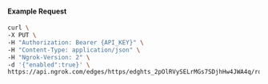 <!-- Code generated for API Clients. DO NOT EDIT. -->

#### Example Request

```bash
curl \
-X PUT \
-H "Authorization: Bearer {API_KEY}" \
-H "Content-Type: application/json" \
-H "Ngrok-Version: 2" \
-d '{"enabled":true}' \
https://api.ngrok.com/edges/https/edghts_2pOlRVySELrMGs7SDjhHw4JWA4q/routes/edghtsrt_2pOlRUWIURZqYBkueOeBCQvNfBf/compression
```

